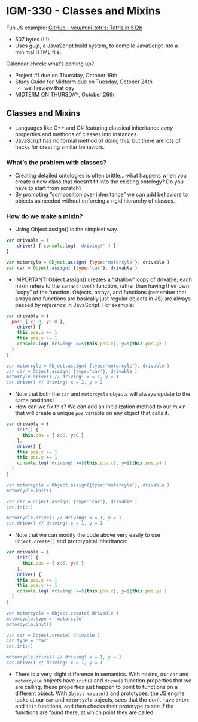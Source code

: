 # IGM-330 - Classes and Mixins
Fun JS example: [GitHub - veu/mini-tetris: Tetris in 512b](https://github.com/veu/mini-tetris)
* 507 bytes (!!!)
* Uses *gulp*, a JavaScript build system, to compile JavaScript into a minimal HTML file. 

Calendar check: what’s coming up?

* Project #1 due on Thursday, October 19th
* Study Guide for Midterm due on Tuesday, October 24th
	* we’ll review that day
* MIDTERM ON THURSDAY, October 26th

## Classes and Mixins
* Languages like C++ and C# featuring classical inheritance *copy* properties and methods of classes into instances.
* JavaScript has no formal method of doing this, but there are lots of hacks for creating similar behaviors.

### What’s the problem with classes?

* Creating detailed ontologies is often brittle… what happens when you create a new class that doesn’t fit into the existing ontology? Do you have to start from scratch?
* By promoting “composition over inheritance” we can add behaviors to objects as needed without enforcing a rigid hierarchy of classes.

### How do we make a mixin?
* Using Object.assign() is the simplest way.

```js
var drivable = {
	drive() { console.log( 'driving!' ) }
} 

var motorcyle = Object.assign( {type:'motorcyle'}, drivable )
var car = Object.assign( {type:'car'}, drivable )
```

* IMPORTANT:  Object.assign() creates a “shallow” copy of drivable; each mixin refers to the same `drive()` function, rather than having their own “copy” of the function. Objects, arrays, and functions (remember that arrays and functions are basically just regular objects in JS) are always passed *by reference* in JavaScript. For example:

```js
var drivable = {
  pos: { x: 0, y: 0 },
	drive() { 
    this.pos.x += 1
    this.pos.y += 1
    console.log(`driving! x=${this.pos.x}, y=${this.pos.y} ) 
  }
} 

var motorcyle = Object.assign( {type:'motorcyle'}, drivable )
var car = Object.assign( {type:'car'}, drivable )
motorcyle.drive() // driving! x = 1, y = 1
car.drive() // driving! x = 2, y = 2
```

* Note that both the `car` and `motorcycle` objects will always update to the same positions!
* How can we fix this? We can add an initialization method to our mixin that will create a unique `pos` variable on any object that calls it.

```js
var drivable = {
	init() {
	  this.pos = { x:0, y:0 }
	},
	drive() { 
    this.pos.x += 1
    this.pos.y += 1
    console.log(`driving! x=${this.pos.x}, y=${this.pos.y} ) 
  }
} 

var motorcycle = Object.assign({type:'motorcyle'}, drivable )
motorcycle.init()

var car = Object.assign( {type:'car'}, drivable )
car.init()

motorcycle.drive() // driving! x = 1, y = 1
car.drive() // driving! x = 1, y = 1
```

* Note that we can modify the code above very easily to use `Object.create()` and prototypical inheritance:

```js
var drivable = {
	init() {
	  this.pos = { x:0, y:0 }
	},
	drive() { 
    this.pos.x += 1
    this.pos.y += 1
    console.log(`driving! x=${this.pos.x}, y=${this.pos.y} ) 
  }
} 

var motorcycle = Object.create( drivable )
motorcycle.type = 'motorcyle'
motorcycle.init()

var car = Object.create( drivable )
car.type = 'car'
car.init()

motorcycle.drive() // driving! x = 1, y = 1
car.drive() // driving! x = 1, y = 1
```

* There is a very slight difference in semantics. With mixins, our `car` and `motorcycle` objects have `init()` and `drive()`  function properties that we are calling; these properties just happen to point to functions on a different object. With `Object.create()` and prototypes, the JS engine looks at our `car` and  `motorcycle` objects, sees that the don’t have `drive` and `init` functions, and then checks their prototype to see if the functions are found there, at which point they are called.